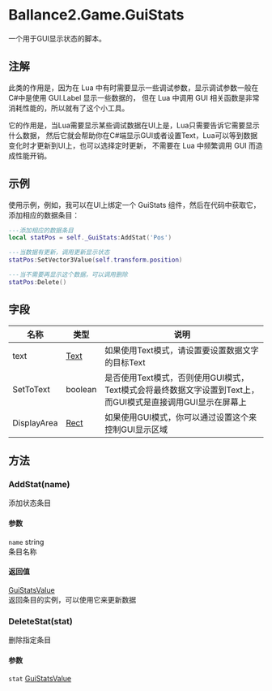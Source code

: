 ﻿# Ballance2.Game.GuiStats 
一个用于GUI显示状态的脚本。

## 注解

此类的作用是，因为在 Lua 中有时需要显示一些调试参数，显示调试参数一般在 C#中是使用 GUI.Label 显示一些数据的，
但在 Lua 中调用 GUI 相关函数是非常消耗性能的，所以就有了这个小工具。

它的作用是，当Lua需要显示某些调试数据在UI上是，Lua只需要告诉它需要显示什么数据，
然后它就会帮助你在C#端显示GUI或者设置Text，Lua可以等到数据变化时才更新到UI上，也可以选择定时更新，
不需要在 Lua 中频繁调用 GUI 而造成性能开销。


## 示例


使用示例，例如，我可以在UI上绑定一个 GuiStats 组件，然后在代码中获取它，添加相应的数据条目：
```lua
---添加相应的数据条目
local statPos = self._GuiStats:AddStat('Pos')

---当数据有更新，调用更新显示状态
statPos:SetVector3Value(self.transform.position)

---当不需要再显示这个数据，可以调用删除
statPos:Delete()
```


## 字段

|名称|类型|说明|
|---|---|---|
|text|[Text](https://docs.unity3d.com/ScriptReference/UI.Text.html) |如果使用Text模式，请设置要设置数据文字的目标Text|
|SetToText|boolean |是否使用Text模式，否则使用GUI模式，Text模式会将最终数据文字设置到Text上，而GUI模式是直接调用GUI显示在屏幕上|
|DisplayArea|[Rect](https://docs.unity3d.com/ScriptReference/Rect.html) |如果使用GUI模式，你可以通过设置这个来控制GUI显示区域|

## 方法



### AddStat(name)

添加状态条目


#### 参数


`name` string <br/>条目名称



#### 返回值

[GuiStatsValue](./Ballance2.Game.GuiStatsValue.md) <br/>返回条目的实例，可以使用它来更新数据


### DeleteStat(stat)

删除指定条目


#### 参数


`stat` [GuiStatsValue](./Ballance2.Game.GuiStatsValue.md) <br/>



